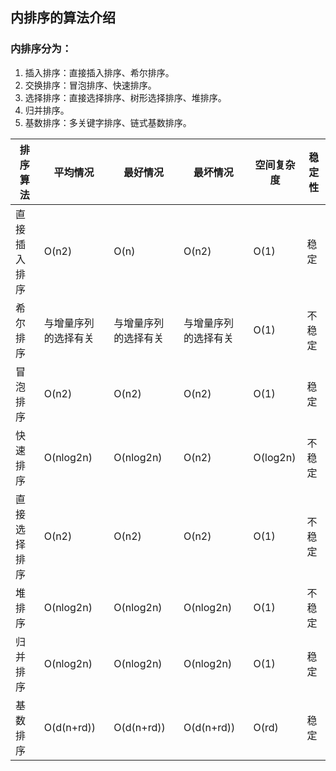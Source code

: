 
## 内排序的算法介绍
### 内排序分为：
1. 插入排序：直接插入排序、希尔排序。
2. 交换排序：冒泡排序、快速排序。
3. 选择排序：直接选择排序、树形选择排序、堆排序。
4. 归并排序。
5. 基数排序：多关键字排序、链式基数排序。


| 排序算法 | 平均情况 | 最好情况 | 最坏情况 | 空间复杂度 | 稳定性 |
| ---- | ---- | ---- | ---- | ---- | ---- |
| 直接插入排序 | O(n2) | O(n) | O(n2) | O(1) | 稳定 |
| 希尔排序 | 与增量序列的选择有关 | 与增量序列的选择有关 | 与增量序列的选择有关 | O(1) | 不稳定 |
| 冒泡排序 | O(n2) | O(n2) | O(n2) | O(1) | 稳定 |
| 快速排序 | O(nlog2n) | O(nlog2n) | O(n2) | O(log2n) | 不稳定 |
| 直接选择排序 | O(n2) | O(n2) | O(n2) | O(1) | 不稳定 |
| 堆排序 | O(nlog2n) | O(nlog2n) | O(nlog2n) | O(1) | 不稳定 |
| 归并排序 | O(nlog2n) | O(nlog2n) | O(nlog2n) | O(1) | 稳定 |
| 基数排序 | O(d(n+rd)) | O(d(n+rd)) | O(d(n+rd)) | O(rd) | 稳定 |
